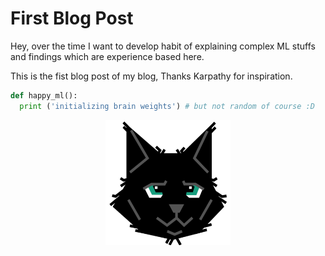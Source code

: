 # First Blog Post

Hey, over the time I want to develop habit of explaining complex ML stuffs and findings which are experience based here.

This is the fist blog post of my blog, Thanks Karpathy for inspiration.

```python
def happy_ml():
  print ('initializing brain weights') # but not random of course :D
```

<center>
  <img src="../assets/cat.png" width="200" height="200" alt="">
</center>
